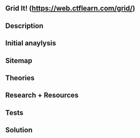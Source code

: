 ## Grid It! (https://web.ctflearn.com/grid/) ##

## Description

## Initial anaylysis

## Sitemap

## Theories

## Research + Resources

## Tests

## Solution
